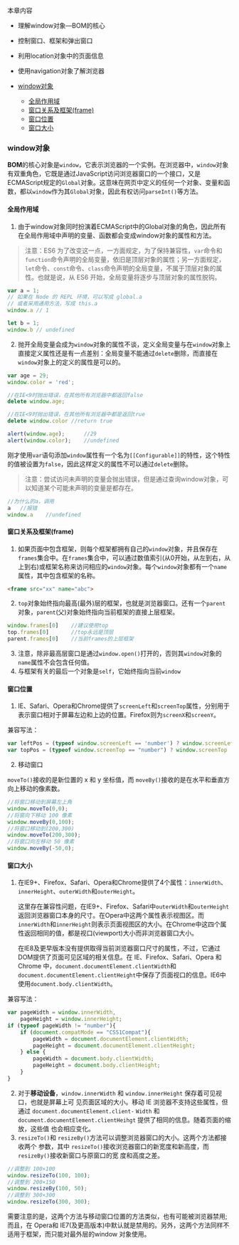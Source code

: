 本章内容

- 理解window对象—BOM的核心
- 控制窗口、框架和弹出窗口
- 利用location对象中的页面信息
- 使用navigation对象了解浏览器



- [window对象](#window对象)

  - [全局作用域](#全局作用域)
  - [窗口关系及框架(frame)](#窗口关系及框架(frame))
  - [窗口位置](#窗口位置)
  - [窗口大小](#窗口大小)


### window对象

**BOM**的核心对象是`window`，它表示浏览器的一个实例。在浏览器中，`window`对象有双重角色，它既是通过JavaScript访问浏览器窗口的一个接口，又是ECMAScript规定的`Global`对象。这意味在网页中定义的任何一个对象、变量和函数，都以`window`作为其`Global`对象，因此有权访问`parseInt()`等方法。

#### 全局作用域

1. 由于window对象同时扮演着ECMAScript中的Global对象的角色，因此所有在全局作用域中声明的变量、函数都会变成window对象的属性和方法。

>  注意：ES6 为了改变这一点，一方面规定，为了保持兼容性，`var`命令和`function`命令声明的全局变量，依旧是顶层对象的属性；另一方面规定，`let`命令、`const`命令、`class`命令声明的全局变量，不属于顶层对象的属性。也就是说，从 ES6 开始，全局变量将逐步与顶层对象的属性脱钩。

```js
var a = 1;
// 如果在 Node 的 REPL 环境，可以写成 global.a
// 或者采用通用方法，写成 this.a
window.a // 1

let b = 1;
window.b // undefined
```

2. 抛开全局变量会成为`window`对象的属性不谈，定义全局变量与在`window`对象上直接定义属性还是有一点差别：全局变量不能通过`delete`删除，而直接在`window`对象上的定义的属性是可以的。

```js
var age = 29;
window.color = 'red';

//在IE<9时抛出错误，在其他所有浏览器中都返回false
delete window.age;

//在IE<9时抛出错误，在其他所有浏览器中都是返回true
delete window.color	//return true

alert(window.age);		//29
alert(window.color);	//undefined
```

刚才使用`var`语句添加`window`属性有一个名为`[[Configurable]]`的特性，这个特性的值被设置为`false`，因此这样定义的属性不可以通过`delete`删除。

> 注意：尝试访问未声明的变量会抛出错误，但是通过查询window对象，可以知道某个可能未声明的变量是都存在。

```js
//为什么的a，调用
a   //报错
window.a    //undefined

```

#### 窗口关系及框架(frame)

1. 如果页面中包含框架，则每个框架都拥有自己的`window`对象，并且保存在`frames`集合中。在`frames`集合中，可以通过数值索引(从0开始，从左到右，从上到右)或框架名称来访问相应的`window`对象。每个`window`对象都有一个`name`属性，其中包含框架的名称。

```html
<frame src="xx" name="abc">
```

2. `top`对象始终指向最高(最外)层的框架，也就是浏览器窗口。还有一个`parent`对象，`parent`(父)对象始终指向当前框架的直接上层框架。

```js
window.frames[0]	//建议使用top
top.frames[0]		//top永远是顶层    
parent.frames[0]	//当前frames的上层框架
```

3. 注意，除非最高层窗口是通过`window.open()`打开的，否则其`window`对象的`name`属性不会包含任何值。
4. 与框架有关的最后一个对象是`self`，它始终指向当前`window`

#### 窗口位置

1. IE、Safari、Opera和Chrome提供了`screenLeft`和`screenTop`属性，分别用于表示窗口相对于屏幕左边和上边的位置。Firefox则为`screenX`和`screenY`。

兼容写法：

```js
var leftPos = (typeof window.screenLeft == 'number') ? window.screenLeft : window.screenX;
var topPos = (typeof window.screenTop == "number") ? window.screenTop : window.screenY;
```

2. 移动窗口

`moveTo()`接收的是新位置的 x 和 y 坐标值，而 `moveBy()`接收的是在水平和垂直方向上移动的像素数。

```js
//将窗口移动到屏幕左上角 
window.moveTo(0,0);
//将窗向下移动 100 像素 
window.moveBy(0,100);
//将窗口移动到(200,300) 
window.moveTo(200,300);
//将窗口向左移动 50 像素 
window.moveBy(-50,0);
```

#### 窗口大小

1. 在IE9+、Firefox、Safari、Opera和Chrome提供了4个属性：`innerWidth`、`innerHeight`、`outerWidth`和`outerHeight`。

   这里存在兼容性问题，在IE9+、Firefox、Safari中`outerWidth`和`outerHeight`返回浏览器窗口本身的尺寸。在Opera中这两个属性表示视图区。而`innerWidth`和`innerHeight`则表示页面视图区的大小。在Chrome中这四个属性返回相同的值，都是视口(viewport)大小而非浏览器窗口大小。

   在IE8及更早版本没有提供取得当前浏览器窗口尺寸的属性，不过，它通过DOM提供了页面可见区域的相关信息。在 IE、Firefox、Safari、Opera 和 Chrome 中，`document.documentElement.clientWidth`和`document.documentElement.clientHeight`中保存了页面视口的信息。IE6中使用`document.body.clientWidth`。 

兼容写法：

```js
var pageWidth = window.innerWidth,
    pageHeight = window.innerHeight;
if (typeof pageWidth != "number"){
    if (document.compatMode == "CSS1Compat"){
        pageWidth = document.documentElement.clientWidth;
        pageHeight = document.documentElement.clientHeight;
    } else {
        pageWidth = document.body.clientWidth;
        pageHeight = document.body.clientHeight;
    }
}
```

2. 对于**移动设备**，`window.innerWidth` 和 `window.innerHeight` 保存着可见视口，也就是屏幕上可
   见页面区域的大小。移动 IE 浏览器不支持这些属性，但通过 `document.documentElement.client-`
   `Width` 和 `document.documentElement.clientHeihgt` 提供了相同的信息。随着页面的缩放，这些值
   也会相应变化。
3. `resizeTo()`和 `resizeBy()`方法可以调整浏览器窗口的大小。这两个方法都接收两个
   参数，其中 `resizeTo()`接收浏览器窗口的新宽度和新高度，而 `resizeBy()`接收新窗口与原窗口的宽
   度和高度之差。

```js
//调整到 100×100 
window.resizeTo(100, 100);
//调整到 200×150 
window.resizeBy(100, 50);
//调整到 300×300 
window.resizeTo(300, 300);
```

需要注意的是，这两个方法与移动窗口位置的方法类似，也有可能被浏览器禁用; 而且，在 Opera和 IE7(及更高版本)中默认就是禁用的。另外，这两个方法同样不适用于框架，而只能对最外层的window 对象使用。









